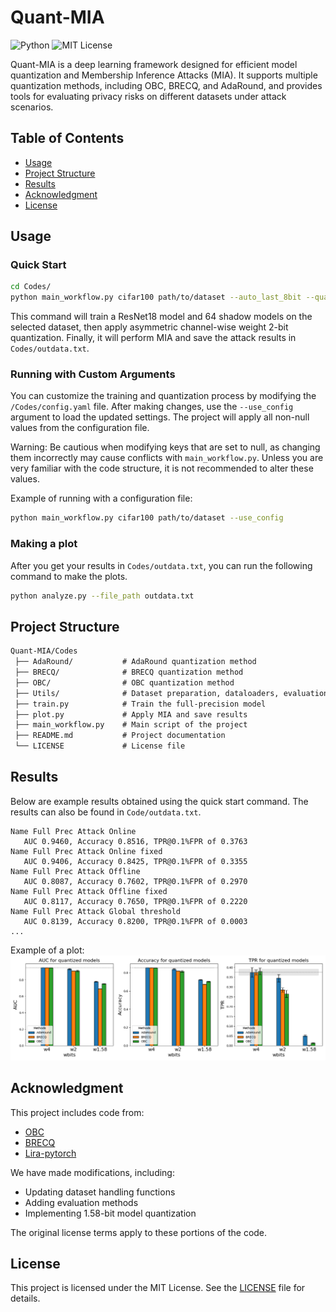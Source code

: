 # Quant-MIA

![Python](https://img.shields.io/badge/python-3.8%2B-blue)
![MIT License](https://img.shields.io/badge/License-MIT-yellow.svg)

Quant-MIA is a deep learning framework designed for efficient model quantization and Membership Inference Attacks (MIA).
It supports multiple quantization methods, including OBC, BRECQ, and AdaRound, and provides tools for evaluating privacy risks on different datasets under attack scenarios.

## Table of Contents   
- [Usage](#usage)  
- [Project Structure](#project-structure)  
- [Results](#results)  
- [Acknowledgment](#acknowledgment)  
- [License](#license)  

## Usage  

### Quick Start 
```bash
cd Codes/
python main_workflow.py cifar100 path/to/dataset --auto_last_8bit --quant_range 2
```
This command will train a ResNet18 model and 64 shadow models on the selected dataset, then apply asymmetric channel-wise weight 2-bit quantization. Finally, it will perform MIA and save the attack results in `Codes/outdata.txt`.

### Running with Custom Arguments
You can customize the training and quantization process by modifying the `/Codes/config.yaml` file. After making changes, use the `--use_config` argument to load the updated settings. The project will apply all non-null values from the configuration file.

Warning: Be cautious when modifying keys that are set to null, as changing them incorrectly may cause conflicts with `main_workflow.py`. Unless you are very familiar with the code structure, it is not recommended to alter these values.

Example of running with a configuration file: 
```bash
python main_workflow.py cifar100 path/to/dataset --use_config
```
### Making a plot
After you get your results in `Codes/outdata.txt`, you can run the following command to make the plots.
```bash
python analyze.py --file_path outdata.txt
```

## Project Structure  
```markdown
Quant-MIA/Codes  
 ├── AdaRound/           # AdaRound quantization method  
 ├── BRECQ/              # BRECQ quantization method  
 ├── OBC/                # OBC quantization method  
 ├── Utils/              # Dataset preparation, dataloaders, evaluation, and result saving  
 ├── train.py            # Train the full-precision model  
 ├── plot.py             # Apply MIA and save results  
 ├── main_workflow.py    # Main script of the project  
 ├── README.md           # Project documentation  
 └── LICENSE             # License file  
```

## Results  
Below are example results obtained using the quick start command. The results can also be found in `Code/outdata.txt`.

```
Name Full Prec Attack Online
   AUC 0.9460, Accuracy 0.8516, TPR@0.1%FPR of 0.3763
Name Full Prec Attack Online fixed
   AUC 0.9406, Accuracy 0.8425, TPR@0.1%FPR of 0.3355
Name Full Prec Attack Offline
   AUC 0.8087, Accuracy 0.7602, TPR@0.1%FPR of 0.2970
Name Full Prec Attack Offline fixed
   AUC 0.8117, Accuracy 0.7650, TPR@0.1%FPR of 0.2220
Name Full Prec Attack Global threshold
   AUC 0.8139, Accuracy 0.8200, TPR@0.1%FPR of 0.0003
...
```

Example of a plot:
![example](Codes/example_plot.png)


## Acknowledgment
This project includes code from:
- [OBC](https://github.com/IST-DASLab/OBC) 
- [BRECQ](https://github.com/yhhhli/BRECQ)
- [Lira-pytorch](https://github.com/orientino/lira-pytorch)

We have made modifications, including:

- Updating dataset handling functions
- Adding evaluation methods
- Implementing 1.58-bit model quantization

The original license terms apply to these portions of the code.

## License  
This project is licensed under the MIT License. See the [LICENSE](LICENSE) file for details.

